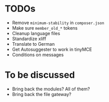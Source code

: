 # TODOs

* Remove `minimum-stability` in `composer.json`
* Make sure `member_old_*` tokens
* Cleanup language files
* Standardize xliff
* Translate to German
* Get Autosuggester to work in tinyMCE
* Conditions on messages

# To be discussed

* Bring back the modules? All of them?
* Bring back the file gateway?